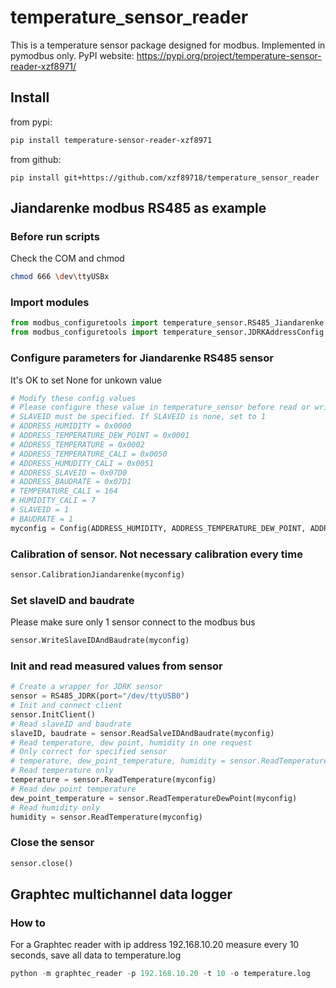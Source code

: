 # temperature_sensor_reader
This is a temperature sensor package designed for modbus. Implemented in pymodbus only. PyPI website: https://pypi.org/project/temperature-sensor-reader-xzf8971/
## Install
from pypi:  
```bash
pip install temperature-sensor-reader-xzf8971  
```
from github:  
```bahs
pip install git+https://github.com/xzf89718/temperature_sensor_reader
```
## Jiandarenke modbus RS485 as example  
### Before run scripts
Check the COM and chmod  
```bash
chmod 666 \dev\ttyUSBx
```
### Import modules  
```python
from modbus_configuretools import temperature_sensor.RS485_Jiandarenke as RS485_JDRK  
from modbus_configuretools import temperature_sensor.JDRKAddressConfig as Config
```
### Configure parameters for Jiandarenke RS485 sensor
It's OK to set None for unkown value
```python
# Modify these config values 
# Please configure these value in temperature_sensor before read or write values  
# SLAVEID must be specified. If SLAVEID is none, set to 1  
# ADDRESS_HUMIDITY = 0x0000  
# ADDRESS_TEMPERATURE_DEW_POINT = 0x0001  
# ADDRESS_TEMPERATURE = 0x0002  
# ADDRESS_TEMPERATURE_CALI = 0x0050  
# ADDRESS_HUMUDITY_CALI = 0x0051  
# ADDRESS_SLAVEID = 0x07D0  
# ADDRESS_BAUDRATE = 0x07D1  
# TEMPERATURE_CALI = 164  
# HUMIDITY_CALI = 7  
# SLAVEID = 1
# BAUDRATE = 1
myconfig = Config(ADDRESS_HUMIDITY, ADDRESS_TEMPERATURE_DEW_POINT, ADDRESS_TEMPERATURE, ADDRESS_SLAVEID, ADDRESS_BAUDRATE, ADDRESS_TEMPERATURE_CALI, ADDRESS_HUMUDITY_CALI, TEMPERATURE_CALI, HUMIDITY_CALI, SLAVEID, BAUDRATE)
```
### Calibration of sensor. Not necessary calibration every time  
```python
sensor.CalibrationJiandarenke(myconfig)  
```
### Set slaveID and baudrate
Please make sure only 1 sensor connect to the modbus bus
```python
sensor.WriteSlaveIDAndBaudrate(myconfig)
```
### Init and read measured values from sensor  
```python
# Create a wrapper for JDRK sensor  
sensor = RS485_JDRK(port="/dev/ttyUSB0")  
# Init and connect client
sensor.InitClient()  
# Read slaveID and baudrate  
slaveID, baudrate = sensor.ReadSalveIDAndBaudrate(myconfig)  
# Read temperature, dew point, humidity in one request  
# Only correct for specified sensor
# temperature, dew_point_temperature, humidity = sensor.ReadTemperatureAndHumidity(myconfig)  
# Read temperature only  
temperature = sensor.ReadTemperature(myconfig)  
# Read dew point temperature  
dew_point_temperature = sensor.ReadTemperatureDewPoint(myconfig)  
# Read humidity only  
humidity = sensor.ReadTemperature(myconfig)  
```
### Close the sensor
```python
sensor.close()
```
## Graphtec multichannel data logger
### How to
For a Graphtec reader with ip address 192.168.10.20 measure every 10 seconds, save all data to temperature.log
```python
python -m graphtec_reader -p 192.168.10.20 -t 10 -o temperature.log
```
